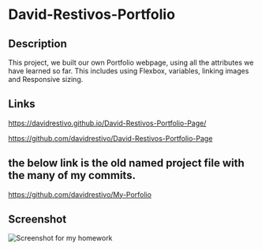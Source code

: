 # David-Restivos-Portfolio

## Description
This project, we built our own Portfolio webpage, using all the attributes we have learned so far. This includes using Flexbox, variables, linking images and Responsive sizing.

## Links

https://davidrestivo.github.io/David-Restivos-Portfolio-Page/


https://github.com/davidrestivo/David-Restivos-Portfolio-Page

## the below link is the old named project file with the many of my commits.
https://github.com/davidrestivo/My-Porfolio




## Screenshot

![Screenshot for my homework](./Assets/images/davids-profile-page-screen-capture.png)




